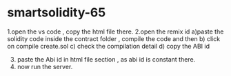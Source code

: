 # smartsolidity-65
1.open the vs code , copy the html file there.
2.open the remix id 
  a)paste the solidity code inside the contract folder , compile the code and then 
  b) click on compile create.sol
  c) check the compilation detail
  d) copy the ABI id

3. paste the Abi id in html file section , as abi id is constant there.
4. now run the server.
  
